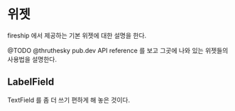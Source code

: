 # 위젯

fireship 에서 제공하는 기본 위젯에 대한 설명을 한다.

@TODO @thruthesky pub.dev API reference 를 보고 그곳에 나와 있는 위젯들의 사용법을 설명한다.



## LabelField

TextField 를 좀 더 쓰기 편하게 해 놓은 것이다.


